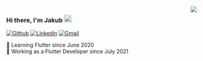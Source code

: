 <img align='right' src="https://github-readme-stats.vercel.app/api?username=jakubjaniec&show_icons=true&count_private=true&theme=dracula">

### Hi there, I'm Jakub <img src="https://github.com/piyushP7pravin/piyushP7pravin/blob/master/Hi.gif" height="20px">

[![Github](https://img.shields.io/badge/-Github-000?style=flat&logo=Github&logoColor=white)](https://github.com/jakubjaniec)
[![Linkedin](https://img.shields.io/badge/-LinkedIn-blue?style=flat&logo=Linkedin&logoColor=white)](https://www.linkedin.com/in/jakubjaniec/)
[![Gmail](https://img.shields.io/badge/-Gmail-c14438?style=flat&logo=Gmail&logoColor=white)](mailto:jakubjaniec@aol.com)

:iphone: Learning Flutter since June 2020  
:office: Working as a Flutter Developer since July 2021
